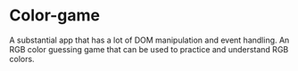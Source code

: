 # Color-game
A substantial app that has a lot of DOM manipulation and event handling. An RGB color guessing game that can be used to practice and understand RGB colors.
